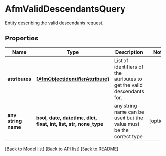 # AfmValidDescendantsQuery

Entity describing the valid descendants request.

## Properties
Name | Type | Description | Notes
------------ | ------------- | ------------- | -------------
**attributes** | [**[AfmObjectIdentifierAttribute]**](AfmObjectIdentifierAttribute.md) | List of identifiers of the attributes to get the valid descendants for. | 
**any string name** | **bool, date, datetime, dict, float, int, list, str, none_type** | any string name can be used but the value must be the correct type | [optional]

[[Back to Model list]](../README.md#documentation-for-models) [[Back to API list]](../README.md#documentation-for-api-endpoints) [[Back to README]](../README.md)


